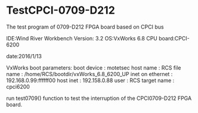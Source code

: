 # TestCPCI-0709-D212
The test program of 0709-D212 FPGA board based on CPCI bus

IDE:Wind River Workbench Version: 3.2
OS:VxWorks 6.8
CPU board:CPCI-6200

date:2016/1/13

VxWorks boot parameters:
boot device : motetsec
host name : RCS
file name : /home/RCS/bootdir/vxWorks_6.8_6200_UP
inet on ethernet : 192.168.0.99:ffffff00
host inet : 192.158.0.88
user : RCS
target name : cpci6200

run test0709() function to test the interruption of the CPCI0709-D212 FPGA board.
